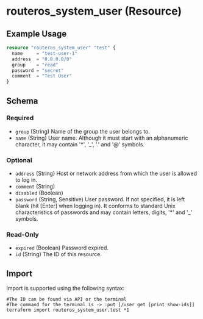 # routeros_system_user (Resource)


## Example Usage
```terraform
resource "routeros_system_user" "test" {
  name     = "test-user-1"
  address  = "0.0.0.0/0"
  group    = "read"
  password = "secret"
  comment  = "Test User"
}
```

<!-- schema generated by tfplugindocs -->
## Schema

### Required

- `group` (String) Name of the group the user belongs to.
- `name` (String) User name. Although it must start with an alphanumeric character, it may contain '*', '_', '.' and '@' symbols.

### Optional

- `address` (String) Host or network address from which the user is allowed to log in.
- `comment` (String)
- `disabled` (Boolean)
- `password` (String, Sensitive) User  password. If not specified, it is left blank (hit [Enter] when logging  in). It conforms to standard Unix characteristics of passwords and may  contain letters, digits, '*' and '_' symbols.

### Read-Only

- `expired` (Boolean) Password expired.
- `id` (String) The ID of this resource.

## Import
Import is supported using the following syntax:
```shell
#The ID can be found via API or the terminal
#The command for the terminal is -> :put [/user get [print show-ids]]
terraform import routeros_system_user.test *1
```
